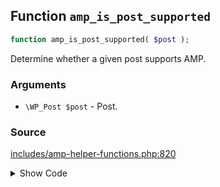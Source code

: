 ## Function `amp_is_post_supported`

```php
function amp_is_post_supported( $post );
```

Determine whether a given post supports AMP.

### Arguments

* `\WP_Post $post` - Post.

### Source

[includes/amp-helper-functions.php:820](TODO)

<details>
<summary>Show Code</summary>

```php
<php ?>```

</details>
